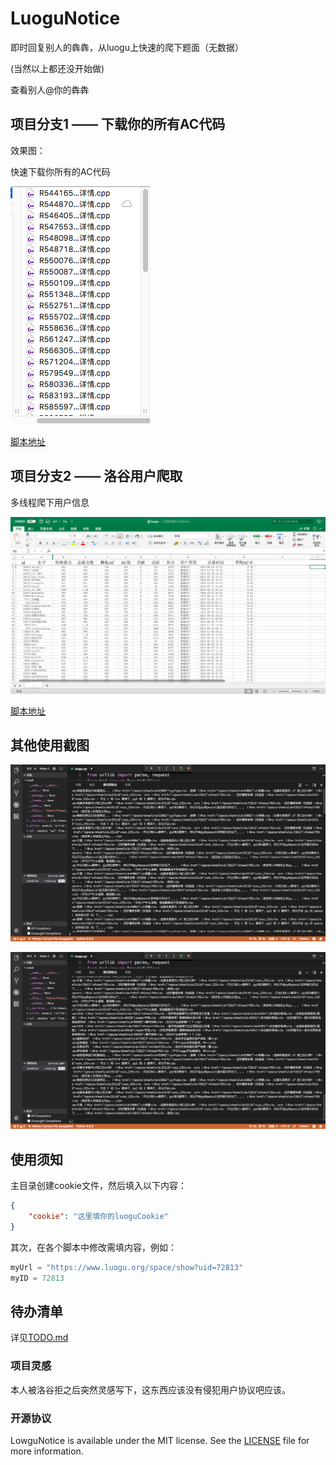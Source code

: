 # LuoguNotice

即时回复别人的犇犇，从luogu上快速的爬下题面（无数据）

(当然以上都还没开始做)

查看别人@你的犇犇

## 项目分支1 —— 下载你的所有AC代码

效果图：

快速下载你所有的AC代码

![04](/img/04.png)

[脚本地址](/example_codedownload.py)

## 项目分支2 —— 洛谷用户爬取

多线程爬下用户信息

![03](/img/03.png)

[脚本地址](/example_userInfoCrawler.py)

## 其他使用截图

![01](/img/01.png)

![02](/img/02.png)

## 使用须知

主目录创建cookie文件，然后填入以下内容：

``` json
{
    "cookie": "这里填你的luoguCookie"
}
```

其次，在各个脚本中修改需填内容，例如：

``` python
myUrl = "https://www.luogu.org/space/show?uid=72813"
myID = 72813
```

## 待办清单

详见[TODO.md](TODO.md)

### 项目灵感

本人被洛谷拒之后突然灵感写下，这东西应该没有侵犯用户协议吧应该。

### 开源协议

LowguNotice is available under the MIT license. See the [LICENSE](LICENSE) file for more information.